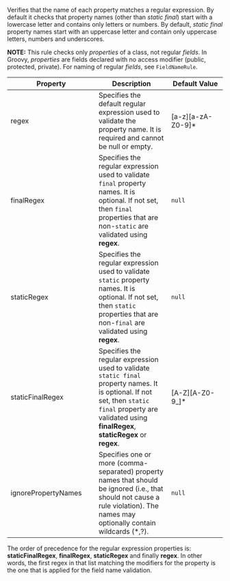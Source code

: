 Verifies that the name of each property matches a regular expression. By
default it checks that property names (other than *static final*) start
with a lowercase letter and contains only letters or numbers. By
default, *static final* property names start with an uppercase letter
and contain only uppercase letters, numbers and underscores.

**NOTE:** This rule checks only *properties* of a class, not regular
*fields*. In Groovy, *properties* are fields declared with no access
modifier (public, protected, private). For naming of regular *fields*,
see `FieldNameRule`.

<table>
<colgroup>
<col style="width: 40%" />
<col style="width: 33%" />
<col style="width: 25%" />
</colgroup>
<thead>
<tr>
<th>Property</th>
<th>Description</th>
<th>Default Value</th>
</tr>
</thead>
<tbody>
<tr>
<td>regex</td>
<td>Specifies the default regular expression used to validate the
property name. It is required and cannot be null or empty.</td>
<td>[a-z][a-zA-Z0-9]*</td>
</tr>
<tr>
<td>finalRegex</td>
<td>Specifies the regular expression used to validate <code>final</code>
property names. It is optional. If not set, then <code>final</code>
properties that are non-<code>static</code> are validated using
<strong>regex</strong>.</td>
<td><code>null</code></td>
</tr>
<tr>
<td>staticRegex</td>
<td>Specifies the regular expression used to validate
<code>static</code> property names. It is optional. If not set, then
<code>static</code> properties that are non-<code>final</code> are
validated using <strong>regex</strong>.</td>
<td><code>null</code></td>
</tr>
<tr>
<td>staticFinalRegex</td>
<td>Specifies the regular expression used to validate
<code>static final</code> property names. It is optional. If not set,
then <code>static final</code> property are validated using
<strong>finalRegex</strong>, <strong>staticRegex</strong> or
<strong>regex</strong>.</td>
<td>[A-Z][A-Z0-9_]*</td>
</tr>
<tr>
<td>ignorePropertyNames</td>
<td>Specifies one or more (comma-separated) property names that should
be ignored (i.e., that should not cause a rule violation). The names may
optionally contain wildcards (*,?).</td>
<td><code>null</code></td>
</tr>
</tbody>
</table>

The order of precedence for the regular expression properties is:
**staticFinalRegex**, **finalRegex**, **staticRegex** and finally
**regex**. In other words, the first regex in that list matching the
modifiers for the property is the one that is applied for the field name
validation.

